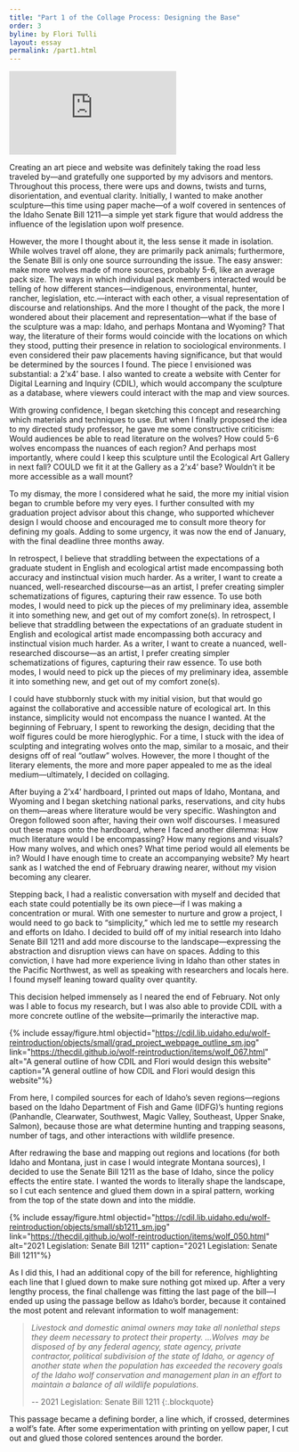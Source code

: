 ```yaml
---
title: "Part 1 of the Collage Process: Designing the Base"
order: 3
byline: by Flori Tulli
layout: essay
permalink: /part1.html
---
```


<div class="iframe-wrapper">
     <iframe src="https://www.youtube.com/embed/Flzn3uMWs2w" frameborder="0" allowfullscreen></iframe>
</div>

Creating an art piece and website was definitely taking the road less traveled by—and gratefully one supported by my advisors and mentors. Throughout this process, there were ups and downs, twists and turns, disorientation, and eventual clarity. Initially, I wanted to make another sculpture—this time using paper mache—of a wolf covered in sentences of the Idaho Senate Bill 1211—a simple yet stark figure that would address the influence of the legislation upon wolf presence.  

However, the more I thought about it, the less sense it made in isolation. While wolves travel off alone, they are primarily pack animals; furthermore, the Senate Bill is only one source surrounding the issue. The easy answer: make more wolves made of more sources, probably 5-6, like an average pack size. The ways in which individual pack members interacted would be telling of how different stances—indigenous, environmental, hunter, rancher, legislation, etc.—interact with each other, a visual representation of discourse and relationships. And the more I thought of the pack, the more I wondered about their placement and representation—what if the base of the sculpture was a map: Idaho, and perhaps Montana and Wyoming? That way, the literature of their forms would coincide with the locations on which they stood, putting their presence in relation to sociological environments. I even considered their paw placements having significance, but that would be determined by the sources I found. The piece I envisioned was substantial: a 2’x4’ base. I also wanted to create a website with Center for Digital Learning and Inquiry (CDIL), which would accompany the sculpture as a database, where viewers could interact with the map and view sources.

With growing confidence, I began sketching this concept and researching which materials and techniques to use. But when I finally proposed the idea to my directed study professor, he gave me some constructive criticism: Would audiences be able to read literature on the wolves? How could 5-6 wolves encompass the nuances of each region? And perhaps most importantly, where could I keep this sculpture until the Ecological Art Gallery in next fall? COULD we fit it at the Gallery as a 2’x4’ base? Wouldn’t it be more accessible as a wall mount? 

To my dismay, the more I considered what he said, the more my initial vision began to crumble before my very eyes. I further consulted with my graduation project advisor about this change, who supported whichever design I would choose and encouraged me to consult more theory for defining my goals. Adding to some urgency, it was now the end of January, with the final deadline three months away.  

In retrospect, I believe that straddling between the expectations of a graduate student in English and ecological artist made encompassing both accuracy and instinctual vision much harder. As a writer, I want to create a nuanced, well-researched discourse—as an artist, I prefer creating simpler schematizations of figures, capturing their raw essence. To use both modes, I would need to pick up the pieces of my preliminary idea, assemble it into something new, and get out of my comfort zone(s).  In retrospect, I believe that straddling between the expectations of an graduate student in English and ecological artist made encompassing both accuracy and instinctual vision much harder. As a writer, I want to create a nuanced, well-researched discourse—as an artist, I prefer creating simpler schematizations of figures, capturing their raw essence. To use both modes, I would need to pick up the pieces of my preliminary idea, assemble it into something new, and get out of my comfort zone(s).  

I could have stubbornly stuck with my initial vision, but that would go against the collaborative and accessible nature of ecological art. In this instance, simplicity would not encompass the nuance I wanted. At the beginning of February, I spent to reworking the design, deciding that the wolf figures could be more hieroglyphic. For a time, I stuck with the idea of sculpting and integrating wolves onto the map, similar to a mosaic, and their designs off of real “outlaw” wolves. However, the more I thought of the literary elements, the more and more paper appealed to me as the ideal medium—ultimately, I decided on collaging.  

After buying a 2’x4’ hardboard, I printed out maps of Idaho, Montana, and Wyoming and I began sketching national parks, reservations, and city hubs on them—areas where literature would be very specific. Washington and Oregon followed soon after, having their own wolf discourses. I measured out these maps onto the hardboard, where I faced another dilemma: How much literature would I be encompassing? How many regions and visuals? How many wolves, and which ones? What time period would all elements be in? Would I have enough time to create an accompanying website? My heart sank as I watched the end of February drawing nearer, without my vision becoming any clearer.   

Stepping back, I had a realistic conversation with myself and decided that each state could potentially be its own piece—if I was making a concentration or mural. With one semester to nurture and grow a project, I would need to go back to “simplicity,” which led me to settle my research and efforts on Idaho. I decided to build off of my initial research into Idaho Senate Bill 1211 and add more discourse to the landscape—expressing the abstraction and disruption views can have on spaces. Adding to this conviction, I have had more experience living in Idaho than other states in the Pacific Northwest, as well as speaking with researchers and locals here. I found myself leaning toward quality over quantity.  

This decision helped immensely as I neared the end of February. Not only was I able to focus my research, but I was also able to provide CDIL with a more concrete outline of the website—primarily the interactive map. 

{% include essay/figure.html objectid="https://cdil.lib.uidaho.edu/wolf-reintroduction/objects/small/grad_project_webpage_outline_sm.jpg" link="https://thecdil.github.io/wolf-reintroduction/items/wolf_067.html" alt="A general outline of how CDIL and Flori would design this website" caption="A general outline of how CDIL and Flori would design this website"%}

From here, I compiled sources for each of Idaho’s seven regions—regions based on the Idaho Department of Fish and Game (IDFG)’s hunting regions (Panhandle, Clearwater, Southwest, Magic Valley, Southeast, Upper Snake, Salmon), because those are what determine hunting and trapping seasons, number of tags, and other interactions with wildlife presence.  

After redrawing the base and mapping out regions and locations (for both Idaho and Montana, just in case I would integrate Montana sources), I decided to use the Senate Bill 1211 as the base of Idaho, since the policy effects the entire state. I wanted the words to literally shape the landscape, so I cut each sentence and glued them down in a spiral pattern, working from the top of the state down and into the middle. 


{% include essay/figure.html objectid="https://cdil.lib.uidaho.edu/wolf-reintroduction/objects/small/sb1211_sm.jpg" link="https://thecdil.github.io/wolf-reintroduction/items/wolf_050.html" alt="2021 Legislation: Senate Bill 1211" caption="2021 Legislation: Senate Bill 1211"%}

As I did this, I had an additional copy of the bill for reference, highlighting each line that I glued down to make sure nothing got mixed up. After a very lengthy process, the final challenge was fitting the last page of the bill—I ended up using the passage bellow as Idaho’s border, because it contained the most potent and relevant information to wolf management: 

> *Livestock and domestic animal owners may take all nonlethal steps they deem necessary to protect their property. …Wolves  may be disposed of by any federal agency, state agency, private contractor, political subdivision of the state of Idaho, or agency of another state when the population has exceeded the recovery goals of the Idaho wolf conservation and management plan in an effort to maintain a balance of all wildlife populations.*
> 
> -- 2021 Legislation: Senate Bill 1211
{:.blockquote}

This passage became a defining border, a line which, if crossed, determines a wolf’s fate. After some experimentation with printing on yellow paper, I cut out and glued those colored sentences around the border. 